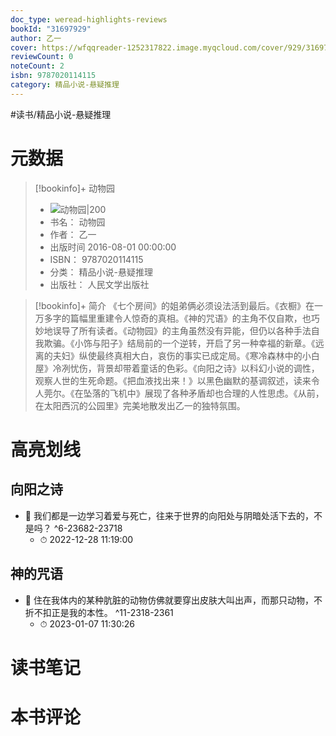 ```yaml
---
doc_type: weread-highlights-reviews
bookId: "31697929"
author: 乙一
cover: https://wfqqreader-1252317822.image.myqcloud.com/cover/929/31697929/t7_31697929.jpg
reviewCount: 0
noteCount: 2
isbn: 9787020114115
category: 精品小说-悬疑推理
---
```


#读书/精品小说-悬疑推理

# 元数据
> [!bookinfo]+ 动物园
> - ![ 动物园|200](https://wfqqreader-1252317822.image.myqcloud.com/cover/929/31697929/t7_31697929.jpg)
> - 书名： 动物园
> - 作者： 乙一
> - 出版时间 2016-08-01 00:00:00
> - ISBN： 9787020114115
> - 分类： 精品小说-悬疑推理
> - 出版社： 人民文学出版社

> [!bookinfo]+ 简介
> 《七个房间》的姐弟俩必须设法活到最后。《衣橱》在一万多字的篇幅里重建令人惊奇的真相。《神的咒语》的主角不仅自欺，也巧妙地误导了所有读者。《动物园》的主角虽然没有异能，但仍以各种手法自我欺骗。《小饰与阳子》结局前的一个逆转，开启了另一种幸福的新章。《远离的夫妇》纵使最终真相大白，哀伤的事实已成定局。《寒冷森林中的小白屋》冷冽忧伤，背景却带着童话的色彩。《向阳之诗》以科幻小说的调性，观察人世的生死命题。《把血液找出来！》以黑色幽默的基调叙述，读来令人莞尔。《在坠落的飞机中》展现了各种矛盾却也合理的人性思虑。《从前，在太阳西沉的公园里》完美地散发出乙一的独特氛围。
# 高亮划线

## 向阳之诗


- 📌 我们都是一边学习着爱与死亡，往来于世界的向阳处与阴暗处活下去的，不是吗？ ^6-23682-23718
    - ⏱ 2022-12-28 11:19:00 
## 神的咒语


- 📌 住在我体内的某种肮脏的动物仿佛就要穿出皮肤大叫出声，而那只动物，不折不扣正是我的本性。 ^11-2318-2361
    - ⏱ 2023-01-07 11:30:26 
# 读书笔记

# 本书评论
